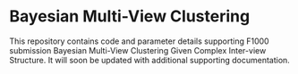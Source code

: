 # Bayesian Multi-View Clustering

This repository contains code and parameter details supporting F1000 submission Bayesian Multi-View Clustering Given Complex Inter-view Structure. It will soon be updated with additional supporting documentation. 
